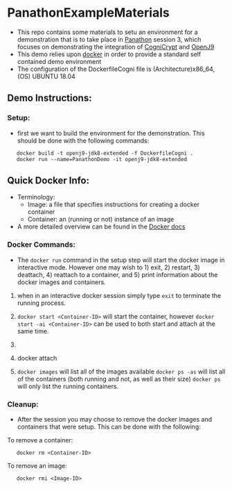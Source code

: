 # PanathonExampleMaterials
  * This repo contains some materials to setu an environment for a demonstration that is to take place in [Panathon](https://2019.ecoop.org/home/panathon-2019) session 3, which focuses on demonstrating the integration of [CogniCrypt](https://github.com/CROSSINGTUD/CryptoAnalysis) and [OpenJ9](https://github.com/eclipse/openj9)
  * This demo relies upon [docker](https://www.docker.com/resources/what-container) in order to provide a standard self contained demo environment
  * The configuration of the DockerfileCogni file is (Architecture)x86_64, (OS) UBUNTU 18.04

## Demo Instructions:

### Setup:
  * first we want to build the environment for the demonstration. This should be done with the following commands:

```
   docker build -t openj9-jdk8-extended -f DockerfileCogni .
   docker run --name=PanathonDemo -it openj9-jdk8-extended
```

## Quick Docker Info:

  * Terminology:
    * Image: a file that specifies instructions for creating a docker container
    * Container: an (running or not) instance of an image
  * A more detailed overview can be found in the [Docker docs](https://docs.docker.com/engine/docker-overview/)

### Docker Commands:
  * The `docker run` command in the setup step will start the docker image in interactive mode. However one may wish to 1) exit, 2) restart, 3) deattach, 4) reattach to a container, and 5) print information about the docker images and containers.

1) when in an interactive docker session simply type `exit` to terminate the running process.
  
2) `docker start <Container-ID>` will start the container, however `docker start -ai <Container-ID>` can be used to both start and attach at the same time.

3)

4) docker attach <Container-ID>

5) `docker images` will list all of the images available
   `docker ps -as` will list all of the containers (both running and not, as well as their size)
   `docker ps` will only list the running containers.


### Cleanup:
  * After the session you may choose to remove the docker images and containers that were setup. This can be done with the following:

To remove a container:
```
   docker rm <Container-ID>
```  
To remove an image:
```
   docker rmi <Image-ID>
```